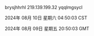 brysjhhrhl 219.139.199.32 yqqlmgsycl

2024年 08月 10日 星期六 04:50:03 CST

2024年 08月 09日 星期五 20:50:03 GMT
